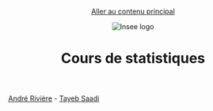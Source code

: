 
<header role="banner">

<a href="#main-content" id="skip-link">Aller au contenu principal</a>

![Insee logo](https://www.data.gouv.fr/s/avatars/db/fbfd745ae543f6856ed59e3d44eb71.jpg "insee logo")

# Cours de statistiques

</header>

<main role="main">

<a id="main-content" tabindex="-1"></a>

[André Rivière](https://trombi.insee.fr/servlet/UnePersonne?aID=SjNMMDYx) - [Tayeb Saadi](https://trombi.insee.fr/servlet/UnePersonne?aID=U1o5Vkcy)

</main>
